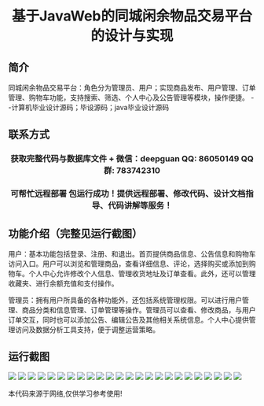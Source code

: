 <p><h1 align="center">基于JavaWeb的同城闲余物品交易平台的设计与实现</h1></p>

## 简介
同城闲余物品交易平台：角色分为管理员、用户；实现商品发布、用户管理、订单管理、购物车功能，支持搜索、筛选、个人中心及公告管理等模块，操作便捷。    --计算机毕业设计源码；毕设源码；java毕业设计源码


## 联系方式
<p><h3 align="center">获取完整代码与数据库文件 + 微信：deepguan QQ: 86050149 QQ群: 783742310</h3></p>
<p><h3 align="center">可帮忙远程部署 包运行成功！提供远程部署、修改代码、设计文档指导、代码讲解等服务！</h3></p>

## 功能介绍（完整见运行截图）
用户：基本功能包括登录、注册、和退出。首页提供商品信息、公告信息和购物车访问入口。用户可以浏览和管理商品，查看详细信息、评论，选择购买或添加到购物车。个人中心允许修改个人信息、管理收货地址及订单查看。此外，还可以管理收藏夹、进行余额充值和支付操作。

管理员：拥有用户所具备的各种功能外，还包括系统管理权限。可以进行用户管理、商品分类和信息管理、订单管理等操作。管理员可以查看、修改商品，与用户订单交互，同时也可以添加公告、编辑公告及其他相关系统信息。个人中心提供管理访问及数据分析工具支持，便于调整运营策略。


## 运行截图
![](https://bs-1329754181.cos.ap-shanghai.myqcloud.com/ssm/CityTradingPlatform/img/001.jpg)
![](https://bs-1329754181.cos.ap-shanghai.myqcloud.com/ssm/CityTradingPlatform/img/002.jpg)
![](https://bs-1329754181.cos.ap-shanghai.myqcloud.com/ssm/CityTradingPlatform/img/003.jpg)
![](https://bs-1329754181.cos.ap-shanghai.myqcloud.com/ssm/CityTradingPlatform/img/004.jpg)
![](https://bs-1329754181.cos.ap-shanghai.myqcloud.com/ssm/CityTradingPlatform/img/005.jpg)
![](https://bs-1329754181.cos.ap-shanghai.myqcloud.com/ssm/CityTradingPlatform/img/006.jpg)
![](https://bs-1329754181.cos.ap-shanghai.myqcloud.com/ssm/CityTradingPlatform/img/007.jpg)
![](https://bs-1329754181.cos.ap-shanghai.myqcloud.com/ssm/CityTradingPlatform/img/008.jpg)
![](https://bs-1329754181.cos.ap-shanghai.myqcloud.com/ssm/CityTradingPlatform/img/009.jpg)
![](https://bs-1329754181.cos.ap-shanghai.myqcloud.com/ssm/CityTradingPlatform/img/010.jpg)
![](https://bs-1329754181.cos.ap-shanghai.myqcloud.com/ssm/CityTradingPlatform/img/011.jpg)
![](https://bs-1329754181.cos.ap-shanghai.myqcloud.com/ssm/CityTradingPlatform/img/012.jpg)
![](https://bs-1329754181.cos.ap-shanghai.myqcloud.com/ssm/CityTradingPlatform/img/013.jpg)
![](https://bs-1329754181.cos.ap-shanghai.myqcloud.com/ssm/CityTradingPlatform/img/014.jpg)
![](https://bs-1329754181.cos.ap-shanghai.myqcloud.com/ssm/CityTradingPlatform/img/015.jpg)
![](https://bs-1329754181.cos.ap-shanghai.myqcloud.com/ssm/CityTradingPlatform/img/016.jpg)
![](https://bs-1329754181.cos.ap-shanghai.myqcloud.com/ssm/CityTradingPlatform/img/017.jpg)
![](https://bs-1329754181.cos.ap-shanghai.myqcloud.com/ssm/CityTradingPlatform/img/018.jpg)
![](https://bs-1329754181.cos.ap-shanghai.myqcloud.com/ssm/CityTradingPlatform/img/019.jpg)
![](https://bs-1329754181.cos.ap-shanghai.myqcloud.com/ssm/CityTradingPlatform/img/020.jpg)
![](https://bs-1329754181.cos.ap-shanghai.myqcloud.com/ssm/CityTradingPlatform/img/021.jpg)
![](https://bs-1329754181.cos.ap-shanghai.myqcloud.com/ssm/CityTradingPlatform/img/022.jpg)
![](https://bs-1329754181.cos.ap-shanghai.myqcloud.com/ssm/CityTradingPlatform/img/023.jpg)
![](https://bs-1329754181.cos.ap-shanghai.myqcloud.com/ssm/CityTradingPlatform/img/024.jpg)

<p>本代码来源于网络,仅供学习参考使用!</p>
